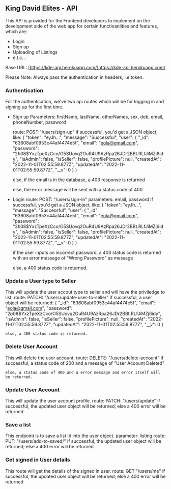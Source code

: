 ## King David Elites - API

This API is provided for the Frontend developers to implement on the development side of the web app for certain functioanlities and features, which are:
- Login
- Sign up
- Uploading of Listings
- e.t.c...

Base URL: [https://kde-api.herokuapp.com/]https://kde-api.herokuapp.com/

Please Note: Always pass the authentication in headers, i.e token.

### Authentication
For the authentication, we've two api routes which will be for logging in and signing up for the first time.

- Sign up
    Parameters: firstName, lastName, otherNames, sex, dob, email, phoneNumber, password

    route: POST:"/users/sign-up"
    if successful, you'd get a JSON object, like:
    {
        "token": "eyJh...",
        "message": "Successful",
    "user": {
        "_id": "63608abf0953c44af4474e5f",
        "email": "eola@gmail.com",
        "password": "$2b$08$YxzTpeXzCco/O5SUovq2OuR4U9AzRpa26JDr2BBt.RLfJiMZj6idy",
        "isAdmin": false,
        "isSeller": false,
        "profilePicture": null,
        "createdAt": "2022-11-01T02:55:59.877Z",
        "updatedAt": "2022-11-01T02:55:59.877Z",
        "__v": 0
        }
    }

    else, if the email is in the database, a 403 response is returned

    else, the error message will be sent with a status code of 400

- Login
    route: POST: "/users/sign-in" 
    parameters: email, password
    if successful, you'd get a JSON object, like:
    {
        "token": "eyJh...",
        "message": "Successful",
    "user": {
        "_id": "63608abf0953c44af4474e5f",
        "email": "eola@gmail.com",
        "password": "$2b$08$YxzTpeXzCco/O5SUovq2OuR4U9AzRpa26JDr2BBt.RLfJiMZj6idy",
        "isAdmin": false,
        "isSeller": false,
        "profilePicture": null,
        "createdAt": "2022-11-01T02:55:59.877Z",
        "updatedAt": "2022-11-01T02:55:59.877Z",
        "__v": 0
        }
    }

    if the user inputs an incorrect password, a 403 status code is returned with an error message of "Wrong Password" as message

    else, a 400 status code is returned.

### Update a User type to Seller
This will update the user accout type to seller and will have the priviledge to list.
    route: PATCH: "/users/update-user-to-seller"
    if successful, a user object will be returned:
    {
        "_id": "63608abf0953c44af4474e5f",
        "email": "eola@gmail.com",
        "password": "$2b$08$YxzTpeXzCco/O5SUovq2OuR4U9AzRpa26JDr2BBt.RLfJiMZj6idy",
        "isAdmin": false,
        "isSeller": false,
        "profilePicture": null,
        "createdAt": "2022-11-01T02:55:59.877Z",
        "updatedAt": "2022-11-01T02:55:59.877Z",
        "__v": 0
    }

    else, a 400 status code is returned.

### Delete User Account
This will delete the user account.
    route: DELETE: "/users/delete-account"
    if successful, a status code of 200 and a message of "User Account Deleted"

    else, a status code of 400 and a error message and error itself will be returned.


### Update User Account
This will update the user account profile.
    route: PATCH: "/users/update"
    if successful, the updated user object will be returned;
    else a 400 error will be returned

### Save a list
This endpoint is to save a list Id into the user object.
    parameter: listing
    route: PUT: "/users/add-to-saved/"
    if successful, the updated user object will be returned;
    else a 400 error will be returned

### Get signed in User details
This route will get the details of the signed in user.
    route: GET:"/users/me"
    if successful, the updated user object will be returned;
    else a 400 error will be returned